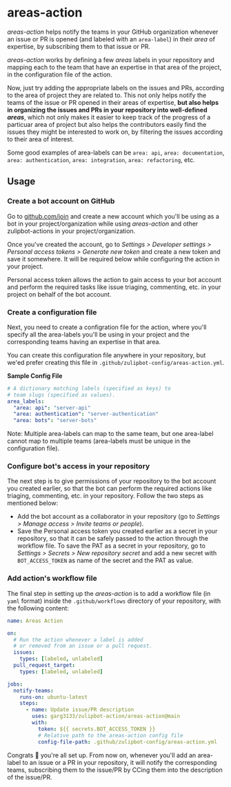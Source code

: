 # areas-action

_areas-action_ helps notify the teams in your GitHub organization whenever an issue or PR is opened (and labeled with an `area-label`) in their _area_ of expertise, by subscribing them to that issue or PR.

_areas-action_ works by defining a few _areas_ labels in your repository and mapping each to the team that have an expertise in that area of the project, in the configuration file of the action.

Now, just try adding the appropriate labels on the issues and PRs, according to the area of project they are related to. This not only helps notify the teams of the issue or PR opened in their areas of expertise, **but also helps in organizing the issues and PRs in your repository into well-defined _areas_**, which not only makes it easier to keep track of the progress of a particuar area of project but also helps the contributors easily find the issues they might be interested to work on, by filtering the issues according to their area of interest.

Some good examples of area-labels can be `area: api`, `area: documentation`, `area: authentication`, `area: integration`, `area: refactoring`, etc.

## Usage

### Create a bot account on GitHub

Go to [github.com/join](https://github.com/join) and create a new account which you'll be using as a bot in your project/organization while using _areas-action_ and other zulipbot-actions in your project/organization.

Once you've created the account, go to _Settings > Developer settings > Personal access tokens > Generate new token_ and create a new token and save it somewhere. It will be required below while configuring the action in your project.

Personal access token allows the action to gain access to your bot account and perform the required tasks like issue triaging, commenting, etc. in your project on behalf of the bot account.

### Create a configuration file

Next, you need to create a configration file for the action, where you'll specify all the area-labels you'll be using in your project and the corresponding teams having an expertise in that area.

You can create this configuration file anywhere in your repository, but we'ed prefer creating this file in `.github/zulipbot-config/areas-action.yml`.

**Sample Config File**

```yml
# A dictionary matching labels (specified as keys) to
# team slugs (specified as values).
area_labels:
  "area: api": "server-api"
  "area: authentication": "server-authentication"
  "area: bots": "server-bots"
```

Note: Multiple area-labels can map to the same team, but one area-label cannot map to multiple teams (area-labels must be unique in the configuration file).

### Configure bot's access in your repository

The next step is to give permissions of your repository to the bot account you created earlier, so that the bot can perform the required actions like triaging, commenting, etc. in your repository. Follow the two steps as mentioned below:

- Add the bot account as a collaborator in your repository (go to _Settings > Manage access > Invite teams or people_).
- Save the Personal access token you created earlier as a secret in your repository, so that it can be safely passed to the action through the workflow file. To save the PAT as a secret in your repository, go to _Settings > Secrets > New repository secret_ and add a new secret with `BOT_ACCESS_TOKEN` as name of the secret and the PAT as value.

### Add action's workflow file

The final step in setting up the _areas-action_ is to add a workflow file (in `yaml` format) inside the `.github/workflows` directory of your repository, with the following content:

```yml
name: Areas Action

on:
  # Run the action whenever a label is added
  # or removed from an issue or a pull request.
  issues:
    types: [labeled, unlabeled]
  pull_request_target:
    types: [labeled, unlabeled]

jobs:
  notify-teams:
    runs-on: ubuntu-latest
    steps:
      - name: Update issue/PR description
        uses: garg3133/zulipbot-action/areas-action@main
        with:
          token: ${{ secrets.BOT_ACCESS_TOKEN }}
          # Relative path to the areas-action config file
          config-file-path: .github/zulipbot-config/areas-action.yml
```

Congrats :tada: you're all set up. From now on, whenever you'll add an area-label to an issue or a PR in your repository, it will notify the corresponding teams, subscribing them to the issue/PR by CCing them into the description of the issue/PR.
